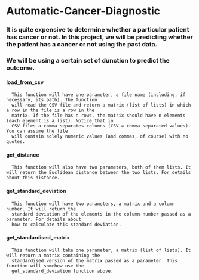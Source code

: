 # Automatic-Cancer-Diagnostic

### It is quite expensive to determine whether a particular patient has cancer or not. In this project, we will be predicting whether the patient has a cancer or not using the past data.

### We will be using a certain set of dunction to predict the outcome.

#### load_from_csv
      This function will have one parameter, a file name (including, if necessary, its path). The function
      will read the CSV file and return a matrix (list of lists) in which a row in the file is a row in the
      matrix. If the file has n rows, the matrix should have n elements (each element is a list). Notice that in
      CSV files a comma separates columns (CSV = comma separated values). You can assume the file
      will contain solely numeric values (and commas, of course) with no quotes.
      
      
#### get_distance
      This function will also have two parameters, both of them lists. It will return the Euclidean distance between the two lists. For details about this distance.
      
#### get_standard_deviation
      This function will have two parameters, a matrix and a column number. It will return the
      standard deviation of the elements in the column number passed as a parameter. For details about
      how to calculate this standard deviation.
      
#### get_standardised_matrix
      This function will take one parameter, a matrix (list of lists). It will return a matrix containing the
      standardised version of the matrix passed as a parameter. This function will somehow use the
      get_standard_deviation function above. 


